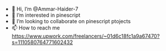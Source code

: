 - 👋 Hi, I’m @Ammar-Haider-7
- 👀 I’m interested in pinescript
- 💞️ I’m looking to collaborate on pinescript ptojects
- 📫 How to reach me https://www.upwork.com/freelancers/~01d6c18fc1a9a67470?s=1110580764771602432

<!---
Ammar-Haider-7/Ammar-Haider-7 is a ✨ special ✨ repository because its `README.md` (this file) appears on your GitHub profile.
You can click the Preview link to take a look at your changes.
--->
